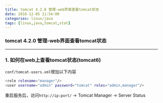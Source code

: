 ```yaml
---
title: tomcat 4.2.0 管理-web界面查看tomcat状态
date: 2016-12-05 11:54:00
categories: linux/java
tags: [linux,java,tomcat,stat]
---
```

### tomcat 4.2.0 管理-web界面查看tomcat状态

---

### 1. 如何在web上查看tomcat状态(tomcat6)
`conf/tomcat-users.xml`增加以下内容
``` bash
<role rolename="manager"/>
<user username="admin" password="tomcat" roles="admin,manager"/>
```
重启服务后，访问`http://ip:port/` -> Tomcat Manager -> Server Status
